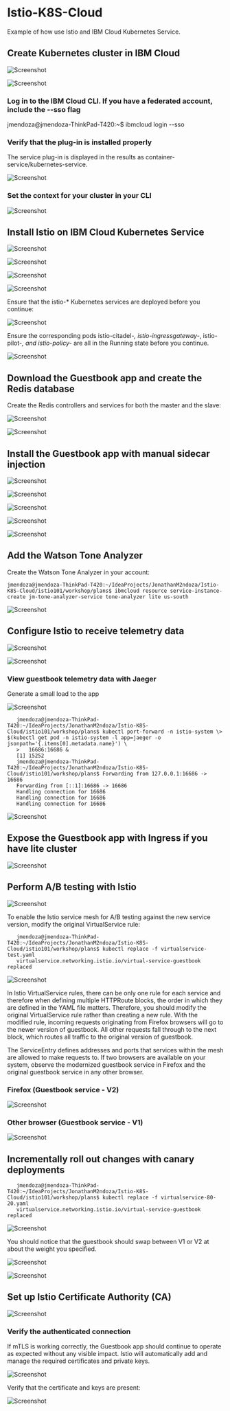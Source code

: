 # Istio-K8S-Cloud

Example of how use Istio and IBM Cloud Kubernetes Service.

## Create Kubernetes cluster in IBM Cloud

![Screenshot](prtsc/Istio-K8S-Cloud-3.png)

![Screenshot](prtsc/Istio-K8S-Cloud-3.1.png)

### Log in to the IBM Cloud CLI. If you have a federated account, include the --sso flag

jmendoza@jmendoza-ThinkPad-T420:~$ ibmcloud login --sso

###  Verify that the plug-in is installed properly

The service plug-in is displayed in the results as container-service/kubernetes-service.

![Screenshot](prtsc/Istio-K8S-Cloud-1.png)

### Set the context for your cluster in your CLI

![Screenshot](prtsc/Istio-K8S-Cloud-4.png)

## Install Istio on IBM Cloud Kubernetes Service

![Screenshot](prtsc/Istio-K8S-Cloud-7.png)

![Screenshot](prtsc/Istio-K8S-Cloud-8.png)

![Screenshot](prtsc/Istio-K8S-Cloud-9.png)

![Screenshot](prtsc/Istio-K8S-Cloud-9.1.png)

Ensure that the istio-* Kubernetes services are deployed before you continue:

![Screenshot](prtsc/Istio-K8S-Cloud-10.png)

Ensure the corresponding pods istio-citadel-*, istio-ingressgateway-*, istio-pilot-*, and istio-policy-* are all in the Running state before you continue.

![Screenshot](prtsc/Istio-K8S-Cloud-11.png)

## Download the Guestbook app and create the Redis database

Create the Redis controllers and services for both the master and the slave:

![Screenshot](prtsc/Istio-K8S-Cloud-13.png)

![Screenshot](prtsc/Istio-K8S-Cloud-14.png)

## Install the Guestbook app with manual sidecar injection

![Screenshot](prtsc/Istio-K8S-Cloud-15.png)

![Screenshot](prtsc/Istio-K8S-Cloud-15.1.png)

![Screenshot](prtsc/Istio-K8S-Cloud-15.2.png)

![Screenshot](prtsc/Istio-K8S-Cloud-15.3.png)

![Screenshot](prtsc/Istio-K8S-Cloud-15.4.png)

## Add the Watson Tone Analyzer

Create the Watson Tone Analyzer in your account:

```shell
jmendoza@jmendoza-ThinkPad-T420:~/IdeaProjects/JonathanM2ndoza/Istio-K8S-Cloud/istio101/workshop/plans$ ibmcloud resource service-instance-create jm-tone-analyzer-service tone-analyzer lite us-south
```

![Screenshot](prtsc/Istio-K8S-Cloud-16.png)

## Configure Istio to receive telemetry data

![Screenshot](prtsc/Istio-K8S-Cloud-17.png)

![Screenshot](prtsc/Istio-K8S-Cloud-17.1.png)

### View guestbook telemetry data with Jaeger

Generate a small load to the app

![Screenshot](prtsc/Istio-K8S-Cloud-18.png)

  ```shell
     jmendoza@jmendoza-ThinkPad-T420:~/IdeaProjects/JonathanM2ndoza/Istio-K8S-Cloud/istio101/workshop/plans$ kubectl port-forward -n istio-system \>   $(kubectl get pod -n istio-system -l app=jaeger -o jsonpath='{.items[0].metadata.name}') \
     >   16686:16686 &
     [1] 15252
     jmendoza@jmendoza-ThinkPad-T420:~/IdeaProjects/JonathanM2ndoza/Istio-K8S-Cloud/istio101/workshop/plans$ Forwarding from 127.0.0.1:16686 -> 16686
     Forwarding from [::1]:16686 -> 16686
     Handling connection for 16686
     Handling connection for 16686
     Handling connection for 16686
  ```

![Screenshot](prtsc/Istio-K8S-Cloud-18.1.png)

## Expose the Guestbook app with Ingress if you have lite cluster

![Screenshot](prtsc/Istio-K8S-Cloud-19.png)

## Perform A/B testing with Istio

![Screenshot](prtsc/Istio-K8S-Cloud-20.png)

To enable the Istio service mesh for A/B testing against the new service version, modify the original VirtualService rule:

  ```shell
     jmendoza@jmendoza-ThinkPad-T420:~/IdeaProjects/JonathanM2ndoza/Istio-K8S-Cloud/istio101/workshop/plans$ kubectl replace -f virtualservice-test.yaml
     virtualservice.networking.istio.io/virtual-service-guestbook replaced
  ```

![Screenshot](prtsc/Istio-K8S-Cloud-20.3.png)

In Istio VirtualService rules, there can be only one rule for each service and therefore when defining multiple HTTPRoute blocks, the order in which they are defined in the YAML file matters. Therefore, you should modify the original VirtualService rule rather than creating a new rule. With the modified rule, incoming requests originating from Firefox browsers will go to the newer version of guestbook. All other requests fall through to the next block, which routes all traffic to the original version of guestbook.

The ServiceEntry defines addresses and ports that services within the mesh are allowed to make requests to. If two browsers are available on your system, observe the modernized guestbook service in Firefox and the original guestbook service in any other browser.

### Firefox (Guestbook service - V2)

![Screenshot](prtsc/Istio-K8S-Cloud-20.2.png)

### Other browser (Guestbook service - V1)

![Screenshot](prtsc/Istio-K8S-Cloud-20.1.png)

## Incrementally roll out changes with canary deployments

  ```shell
     jmendoza@jmendoza-ThinkPad-T420:~/IdeaProjects/JonathanM2ndoza/Istio-K8S-Cloud/istio101/workshop/plans$ kubectl replace -f virtualservice-80-20.yaml
     virtualservice.networking.istio.io/virtual-service-guestbook replaced
  ```

![Screenshot](prtsc/Istio-K8S-Cloud-21.png)

You should notice that the guestbook should swap between V1 or V2 at about the weight you specified.

![Screenshot](prtsc/Istio-K8S-Cloud-21.1.png)

![Screenshot](prtsc/Istio-K8S-Cloud-21.2.png)

## Set up Istio Certificate Authority (CA)

![Screenshot](prtsc/Istio-K8S-Cloud-22.png)

### Verify the authenticated connection

If mTLS is working correctly, the Guestbook app should continue to operate as expected without any visible impact. Istio will automatically add and manage the required certificates and private keys.

![Screenshot](prtsc/Istio-K8S-Cloud-23.1.png)

Verify that the certificate and keys are present:

![Screenshot](prtsc/Istio-K8S-Cloud-23.png)





























